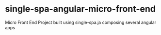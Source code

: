 # single-spa-angular-micro-front-end
Micro Front End Project built using single-spa.ja composing several angular apps
